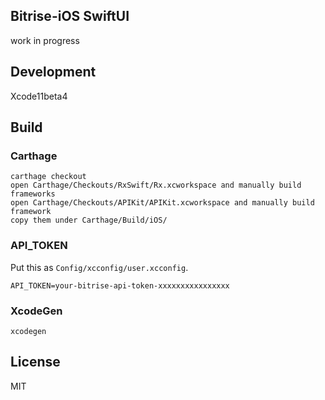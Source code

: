Bitrise-iOS SwiftUI
---

work in progress

## Development

Xcode11beta4

## Build

### Carthage

```console
carthage checkout
open Carthage/Checkouts/RxSwift/Rx.xcworkspace and manually build frameworks
open Carthage/Checkouts/APIKit/APIKit.xcworkspace and manually build framework
copy them under Carthage/Build/iOS/
```

### API_TOKEN

Put this as `Config/xcconfig/user.xcconfig`.

```user.xcconfig
API_TOKEN=your-bitrise-api-token-xxxxxxxxxxxxxxxx
```

### XcodeGen

```console
xcodegen
```

## License

MIT
